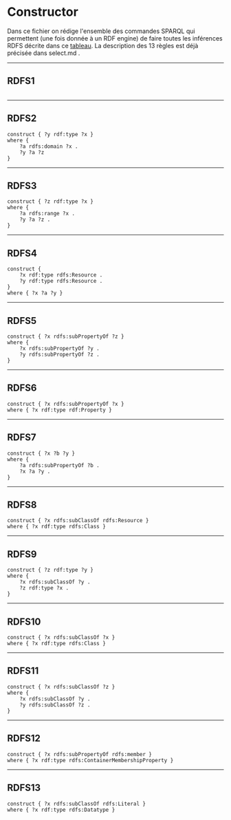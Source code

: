 

# Constructor

Dans ce fichier on rédige l'ensemble des commandes SPARQL qui permettent (une fois donnée à un RDF engine) de faire toutes les inférences RDFS décrite dans ce <a href="https://www.w3.org/TR/rdf11-mt/#rdfs-entailment">tableau</a>.
La description des 13 règles est déjà précisée dans select.md .

***

## RDFS1
```{rdf}

``` 	
***

## RDFS2
```{rdf}
construct { ?y rdf:type ?x }
where {
	?a rdfs:domain ?x .
	?y ?a ?z
}
``` 
***

## RDFS3
```{rdf}
construct { ?z rdf:type ?x }
where {
	?a rdfs:range ?x .
	?y ?a ?z .
}
``` 	
***

## RDFS4
```{rdf}
construct {
	?x rdf:type rdfs:Resource . 
	?y rdf:type rdfs:Resource .
}
where { ?x ?a ?y }
``` 	
***

## RDFS5
```{rdf}
construct { ?x rdfs:subPropertyOf ?z }
where {
	?x rdfs:subPropertyOf ?y .
	?y rdfs:subPropertyOf ?z .
}
``` 	
***

## RDFS6
```{rdf}
construct { ?x rdfs:subPropertyOf ?x }
where { ?x rdf:type rdf:Property }
``` 	
***

## RDFS7
```{rdf}
construct { ?x ?b ?y }
where {
	?a rdfs:subPropertyOf ?b .
	?x ?a ?y .
}
``` 	
***

## RDFS8
```{rdf}
construct { ?x rdfs:subClassOf rdfs:Resource }
where { ?x rdf:type rdfs:Class }
``` 	
***

## RDFS9
```{rdf}
construct { ?z rdf:type ?y }
where {
	?x rdfs:subClassOf ?y .
	?z rdf:type ?x .
}
``` 	
***

## RDFS10
```{rdf}
construct { ?x rdfs:subClassOf ?x }
where { ?x rdf:type rdfs:Class }
``` 	
***

## RDFS11
```{rdf}
construct { ?x rdfs:subClassOf ?z }
where {
	?x rdfs:subClassOf ?y .
	?y rdfs:subClassOf ?z .
}
```
***

## RDFS12
```{rdf}
construct { ?x rdfs:subPropertyOf rdfs:member }
where { ?x rdf:type rdfs:ContainerMembershipProperty }
``` 	
***

## RDFS13
```{rdf}
construct { ?x rdfs:subClassOf rdfs:Literal }
where { ?x rdf:type rdfs:Datatype }
``` 	
